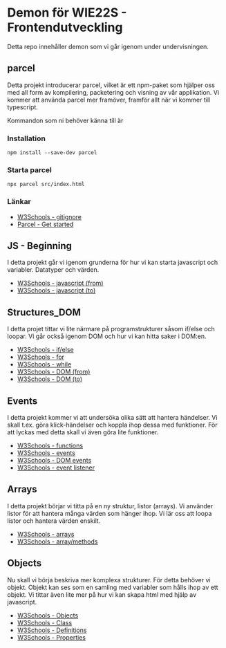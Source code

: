 # Demon för WIE22S - Frontendutveckling

Detta repo innehåller demon som vi går igenom under undervisningen.

## parcel

Detta projekt introducerar parcel, vilket är ett npm-paket som hjälper oss med all form av kompilering, packetering och visning av vår applikation. Vi kommer att använda parcel mer framöver, framför allt när vi kommer till typescript.

Kommandon som ni behöver känna till är

### Installation

```terminal
npm install --save-dev parcel
```

### Starta parcel

```terminal
npx parcel src/index.html
```

### Länkar

- [W3Schools - gitignore](https://www.w3schools.com/git/git_ignore.asp)
- [Parcel - Get started](https://parceljs.org/getting-started/webapp/)

## JS - Beginning

I detta projekt går vi igenom grunderna för hur vi kan starta javascript och variabler. Datatyper och värden. 

- [W3Schools - javascript (from)](https://www.w3schools.com/js/js_intro.asp)
- [W3Schools - javascript (to)](https://www.w3schools.com/js/js_datatypes.asp)

## Structures_DOM

I detta projet tittar vi lite närmare på programstrukturer såsom if/else och loopar. Vi går också igenom DOM och hur vi kan hitta saker i DOM:en.

- [W3Schools - if/else](https://www.w3schools.com/js/js_if_else.asp)
- [W3Schools - for](https://www.w3schools.com/js/js_loop_for.asp)
- [W3Schools - while](https://www.w3schools.com/js/js_loop_while.asp)
- [W3Schools - DOM (from)](https://www.w3schools.com/js/js_htmldom.asp)
- [W3Schools - DOM (to)](https://www.w3schools.com/js/js_htmldom_document.asp)

## Events

I detta projekt kommer vi att undersöka olika sätt att hantera händelser. Vi skall t.ex. göra klick-händelser och koppla ihop dessa med funktioner. För att lyckas med detta skall vi även göra lite funktioner. 

- [W3Schools - functions](https://www.w3schools.com/js/js_functions.asp)
- [W3Schools - events](https://www.w3schools.com/js/js_events.asp)
- [W3Schools - DOM events](https://www.w3schools.com/js/js_htmldom_events.asp)
- [W3Schools - event listener](https://www.w3schools.com/js/js_htmldom_eventlistener.asp)

## Arrays

I detta projekt börjar vi titta på en ny struktur, listor (arrays). Vi använder listor för att hantera många värden som hänger ihop. Vi lär oss att loopa listor och hantera värden enskilt.

- [W3Schools - arrays](https://www.w3schools.com/js/js_arrays.asp)
- [W3Schools - array/methods](https://www.w3schools.com/js/js_array_methods.asp)

## Objects

Nu skall vi börja beskriva mer komplexa strukturer. För detta behöver vi objekt. Objekt kan ses som en samling med variabler som hålls ihop av ett objekt. Vi tittar även lite mer på hur vi kan skapa html med hjälp av javascript.

- [W3Schools - Objects](https://www.w3schools.com/js/js_objects.asp)
- [W3Schools - Class](https://www.w3schools.com/js/js_class_intro.asp)
- [W3Schools - Definitions](https://www.w3schools.com/js/js_object_definition.asp)
- [W3Schools - Properties](https://www.w3schools.com/js/js_object_properties.asp)
